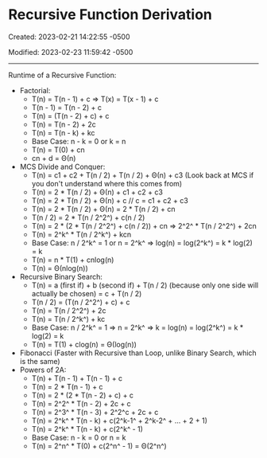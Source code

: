 # Recursive Function Derivation

Created: 2023-02-21 14:22:55 -0500

Modified: 2023-02-23 11:59:42 -0500

---

Runtime of a Recursive Function:

-   Factorial:
    -   T(n) = T(n - 1) + c => T(x) = T(x - 1) + c
    -   T(n - 1) = T(n - 2) + c
    -   T(n) = (T(n - 2) + c) + c
    -   T(n) = T(n - 2) + 2c
    -   T(n) = T(n - k) + kc
    -   Base Case: n - k = 0 or k = n
    -   T(n) = T(0) + cn
    -   cn + d = Θ(n)
-   MCS Divide and Conquer:
    -   T(n) = c1 + c2 + T(n / 2) + T(n / 2) + Θ(n) + c3 (Look back at MCS if you don't understand where this comes from)
    -   T(n) = 2 * T(n / 2) + Θ(n) + c1 + c2 + c3
    -   T(n) = 2 * T(n / 2) + Θ(n) + c // c = c1 + c2 + c3
    -   T(n) = 2 * T(n / 2) + Θ(n) = 2 * T(n / 2) + cn
    -   T(n / 2) = 2 * T(n / 2^2^) + c(n / 2)
    -   T(n) = 2 * (2 * T(n / 2^2^) + c(n / 2)) + cn => 2^2^ * T(n / 2^2^) + 2cn
    -   T(n) = 2^k^ * T(n / 2^k^) + kcn
    -   Base Case: n / 2^k^ = 1 or n = 2^k^ => log(n) = log(2^k^) = k * log(2) = k
    -   T(n) = n * T(1) + cnlog(n)
    -   T(n) = Θ(nlog(n))
-   Recursive Binary Search:
    -   T(n) = a (first if) + b (second if) + T(n / 2) (because only one side will actually be chosen) = c + T(n / 2)
    -   T(n / 2) = (T(n / 2^2^) + c) + c
    -   T(n) = T(n / 2^2^) + 2c
    -   T(n) = T(n / 2^k^) + kc
    -   Base Case: n / 2^k^ = 1 => n = 2^k^ => k = log(n) = log(2^k^) = k * log(2) = k
    -   T(n) = T(1) + clog(n) = Θ(log(n))
-   Fibonacci (Faster with Recursive than Loop, unlike Binary Search, which is the same)
-   Powers of 2A:
    -   T(n) + T(n - 1) + T(n - 1) + c
    -   T(n) = 2 * T(n - 1) + c
    -   T(n) = 2 * (2 * T(n - 2) + c) + c
    -   T(n) = 2^2^ * T(n - 2) + 2c + c
    -   T(n) = 2^3^ * T(n - 3) + 2^2^c + 2c + c
    -   T(n) = 2^k^ * T(n - k) + c(2^k-1^ + 2^k-2^ + ... + 2 + 1)
    -   T(n) = 2^k^ * T(n - k) + c(2^k^ - 1)
    -   Base Case: n - k = 0 or n = k
    -   T(n) = 2^n^ * T(0) + c(2^n^ - 1) = Θ(2^n^)



